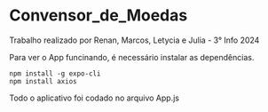 # Convensor_de_Moedas

Trabalho realizado por Renan, Marcos, Letycia e Julia - 3° Info 2024

Para ver o App funcinando, é necessário instalar as dependências. 
    
    
    npm install -g expo-cli
    npm install axios

Todo o aplicativo foi codado no arquivo App.js
